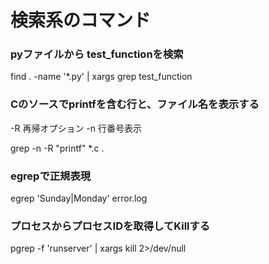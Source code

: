 # 検索系のコマンド

### pyファイルから test_functionを検索
find . -name '*.py' | xargs grep test_function

### Cのソースでprintfを含む行と、ファイル名を表示する
-R 再帰オプション
-n 行番号表示

grep -n -R "printf" *.c .

### egrepで正規表現
egrep 'Sunday|Monday' error.log


### プロセスからプロセスIDを取得してKillする
pgrep -f 'runserver' | xargs kill 2>/dev/null